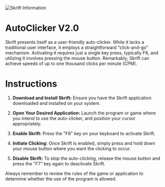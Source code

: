 ![Skrift Information](https://github.com/Froggyman1524/Skrift-Auto-Clicker/assets/82377105/4701da93-dbaf-40d5-8dd9-030e510697b8)

# AutoClicker V2.0
Skrift presents itself as a user-friendly auto-clicker. While it lacks a traditional user interface, it employs a straightforward "click-and-go" mechanism. Activating it requires just a single key press, typically F6, and utilizing it involves pressing the mouse button. Remarkably, Skrift can achieve speeds of up to one thousand clicks per minute (CPM).

# Instructions
1. **Download and Install Skrift:**
   Ensure you have the Skrift application downloaded and installed on your system.

2. **Open Your Desired Application:**
   Launch the program or game where you intend to use the auto-clicker, and position your cursor appropriately.

3. **Enable Skrift:**
   Press the "F6" key on your keyboard to activate Skrift.
   
5. **Initiate Clicking:**
   Once Skrift is enabled, simply press and hold down your mouse button where you want the clicking to occur.

6. **Disable Skrift:**
   To stop the auto-clicking, release the mouse button and press the "F7" key again to deactivate Skrift.

Always remember to review the rules of the game or application to determine whether the use of the program is allowed.
